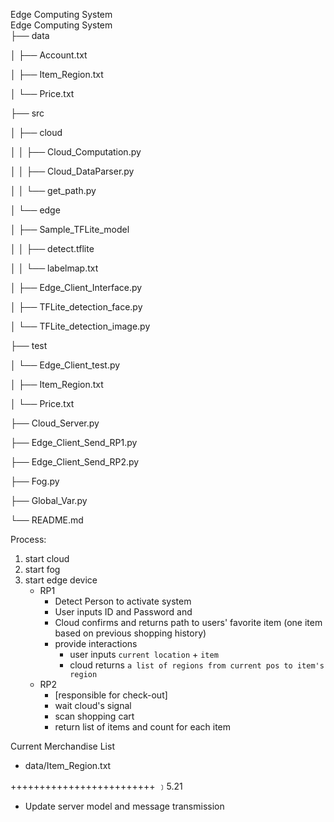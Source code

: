 Edge Computing System  
Edge Computing System  
├── data


│   ├── Account.txt


│   ├── Item_Region.txt


│   └── Price.txt


├── src


│   ├── cloud


│   │   ├── Cloud_Computation.py


│   │   ├── Cloud_DataParser.py


│   │   └── get_path.py


│   └── edge


│       ├── Sample_TFLite_model


│       │   ├── detect.tflite


│       │   └── labelmap.txt


│       ├── Edge_Client_Interface.py


│       ├── TFLite_detection_face.py


│       └── TFLite_detection_image.py


├── test


│   └── Edge_Client_test.py


│       ├── Item_Region.txt


│       └── Price.txt


├── Cloud_Server.py


├── Edge_Client_Send_RP1.py


├── Edge_Client_Send_RP2.py


├── Fog.py


├── Global_Var.py


└── README.md




Process:  
1. start cloud
2. start fog
3. start edge device
    - RP1  
        * Detect Person to activate system 
        * User inputs ID and Password and 
        * Cloud confirms and returns path to users' favorite item (one item based on previous shopping history)
        * provide interactions  
            - user inputs `current location` + `item`
            - cloud returns `a list of regions from current pos to item's region`
    - RP2
        * [responsible for check-out]
        * wait cloud's signal
        * scan shopping cart
        * return list of items and count for each item
        
Current Merchandise List
* data/Item_Region.txt

+++++++++++++++++++++++++
﹞5.21 
- Update server model and message transmission
